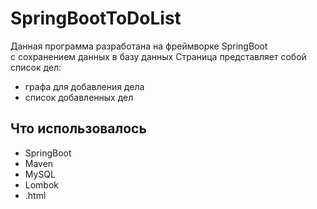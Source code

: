 # SpringBootToDoList
Данная программа разработана на фреймворке SpringBoot\
с сохранением данных в базу данных
Страница представляет собой список дел:
* графа для добавления дела
* список добавленных дел
## Что использовалось
* SpringBoot
* Maven
* MySQL
* Lombok
* .html

